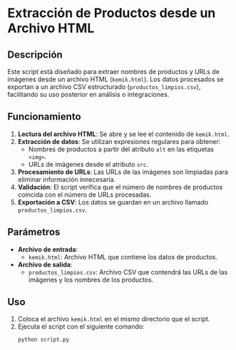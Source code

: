 # Extracción de Productos desde un Archivo HTML

## Descripción
Este script está diseñado para extraer nombres de productos y URLs de imágenes desde un archivo HTML (`kemik.html`). Los datos procesados se exportan a un archivo CSV estructurado (`productos_limpios.csv`), facilitando su uso posterior en análisis o integraciones.

## Funcionamiento
1. **Lectura del archivo HTML**: Se abre y se lee el contenido de `kemik.html`.
2. **Extracción de datos**: Se utilizan expresiones regulares para obtener:
   - Nombres de productos a partir del atributo `alt` en las etiquetas `<img>`.
   - URLs de imágenes desde el atributo `src`.
3. **Procesamiento de URLs**: Las URLs de las imágenes son limpiadas para eliminar información innecesaria.
4. **Validación**: El script verifica que el número de nombres de productos coincida con el número de URLs procesadas.
5. **Exportación a CSV**: Los datos se guardan en un archivo llamado `productos_limpios.csv`.

## Parámetros
- **Archivo de entrada**:
  - `kemik.html`: Archivo HTML que contiene los datos de productos.
- **Archivo de salida**:
  - `productos_limpios.csv`: Archivo CSV que contendrá las URLs de las imágenes y los nombres de los productos.

## Uso
1. Coloca el archivo `kemik.html` en el mismo directorio que el script.
2. Ejecuta el script con el siguiente comando:
   ```bash
   python script.py
